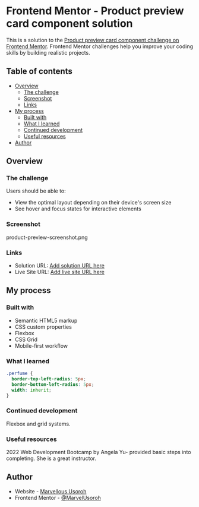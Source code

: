 # Frontend Mentor - Product preview card component solution

This is a solution to the [Product preview card component challenge on Frontend Mentor](https://www.frontendmentor.io/challenges/product-preview-card-component-GO7UmttRfa). Frontend Mentor challenges help you improve your coding skills by building realistic projects. 

## Table of contents

- [Overview](#overview)
  - [The challenge](#the-challenge)
  - [Screenshot](#screenshot)
  - [Links](#links)
- [My process](#my-process)
  - [Built with](#built-with)
  - [What I learned](#what-i-learned)
  - [Continued development](#continued-development)
  - [Useful resources](#useful-resources)
- [Author](#author)

## Overview

### The challenge

Users should be able to:

- View the optimal layout depending on their device's screen size
- See hover and focus states for interactive elements

### Screenshot

product-preview-screenshot.png


### Links

- Solution URL: [Add solution URL here](https://your-solution-url.com)
- Live Site URL: [Add live site URL here](https://your-live-site-url.com)

## My process

### Built with

- Semantic HTML5 markup
- CSS custom properties
- Flexbox
- CSS Grid
- Mobile-first workflow

### What I learned

```css
.perfume {
  border-top-left-radius: 5px;
  border-bottom-left-radius: 5px;
  width: inherit;
}
```

### Continued development

Flexbox and grid systems.

### Useful resources

2022 Web Development Bootcamp by Angela Yu- provided basic steps into completing. She is a great instructor.

## Author

- Website - [Marvellous Usoroh](https://www.your-site.com)
- Frontend Mentor - [@MarvelUsoroh](https://www.frontendmentor.io/profile/yourusername)

